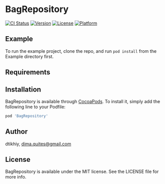 # BagRepository

[![CI Status](https://img.shields.io/travis/dtikhiy/BagRepository.svg?style=flat)](https://travis-ci.org/dtikhiy/BagRepository)
[![Version](https://img.shields.io/cocoapods/v/BagRepository.svg?style=flat)](https://cocoapods.org/pods/BagRepository)
[![License](https://img.shields.io/cocoapods/l/BagRepository.svg?style=flat)](https://cocoapods.org/pods/BagRepository)
[![Platform](https://img.shields.io/cocoapods/p/BagRepository.svg?style=flat)](https://cocoapods.org/pods/BagRepository)

## Example

To run the example project, clone the repo, and run `pod install` from the Example directory first.

## Requirements

## Installation

BagRepository is available through [CocoaPods](https://cocoapods.org). To install
it, simply add the following line to your Podfile:

```ruby
pod 'BagRepository'
```

## Author

dtikhiy, dima.quites@gmail.com

## License

BagRepository is available under the MIT license. See the LICENSE file for more info.
